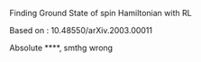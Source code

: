 Finding Ground State of spin Hamiltonian with RL

Based on : 10.48550/arXiv.2003.00011

Absolute ****, smthg wrong
